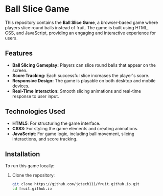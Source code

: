 # Ball Slice Game

This repository contains the **Ball Slice Game**, a browser-based game where players slice round balls instead of fruit. The game is built using HTML, CSS, and JavaScript, providing an engaging and interactive experience for users.

## Features

- **Ball Slicing Gameplay:** Players can slice round balls that appear on the screen.
- **Score Tracking:** Each successful slice increases the player's score.
- **Responsive Design:** The game is playable on both desktop and mobile devices.
- **Real-Time Interaction:** Smooth slicing animations and real-time response to user input.

## Technologies Used

- **HTML5**: For structuring the game interface.
- **CSS3**: For styling the game elements and creating animations.
- **JavaScript**: For game logic, including ball movement, slicing interactions, and score tracking.

## Installation

To run this game locally:

1. Clone the repository:
   ```bash
   git clone https://github.com/jctech111/fruit.github.io.git
   cd fruit.github.io
